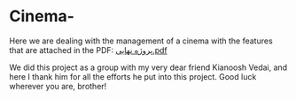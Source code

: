 # Cinema-
Here we are dealing with the management of a cinema with the features that are attached in the PDF:
[پروژه نهایی.pdf](https://github.com/M-Amin-Kiani/Cinema-/files/11222736/default.pdf)

We did this project as a group with my very dear friend Kianoosh Vedai, and here I thank him for all the efforts he put into this project. Good luck wherever you are, brother!
